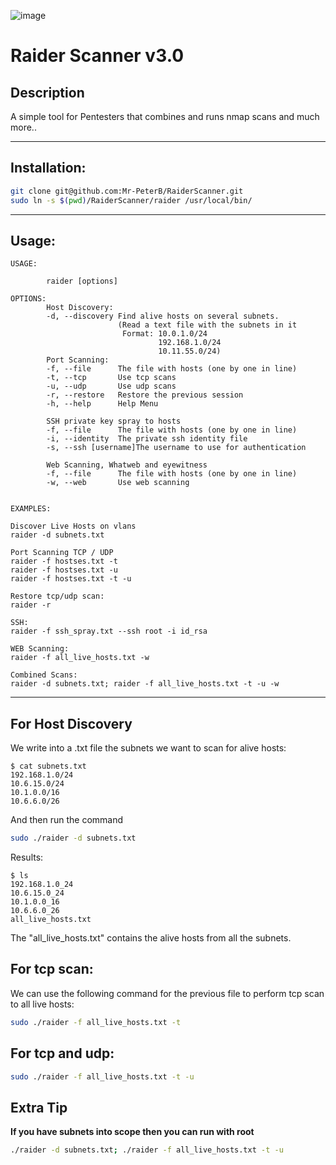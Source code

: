 ![image](https://user-images.githubusercontent.com/83140947/200195818-5d7b369a-0173-417d-abd8-553115a0c877.png)

# Raider Scanner v3.0
## Description
A simple tool for Pentesters that combines and runs nmap scans and much more..
***
## Installation:

```bash
git clone git@github.com:Mr-PeterB/RaiderScanner.git
sudo ln -s $(pwd)/RaiderScanner/raider /usr/local/bin/
```
***
## Usage:
```
USAGE:

        raider [options]

OPTIONS:
        Host Discovery:
        -d, --discovery Find alive hosts on several subnets.
                        (Read a text file with the subnets in it
                         Format: 10.0.1.0/24
                                 192.168.1.0/24
                                 10.11.55.0/24)
        Port Scanning:
        -f, --file      The file with hosts (one by one in line)
        -t, --tcp       Use tcp scans
        -u, --udp       Use udp scans
        -r, --restore   Restore the previous session
        -h, --help      Help Menu

        SSH private key spray to hosts
        -f, --file      The file with hosts (one by one in line)
        -i, --identity  The private ssh identity file
        -s, --ssh [username]The username to use for authentication 

        Web Scanning, Whatweb and eyewitness
        -f, --file      The file with hosts (one by one in line)
        -w, --web       Use web scanning


EXAMPLES:

Discover Live Hosts on vlans
raider -d subnets.txt

Port Scanning TCP / UDP
raider -f hostses.txt -t
raider -f hostses.txt -u
raider -f hostses.txt -t -u

Restore tcp/udp scan:
raider -r

SSH:
raider -f ssh_spray.txt --ssh root -i id_rsa

WEB Scanning:
raider -f all_live_hosts.txt -w

Combined Scans:
raider -d subnets.txt; raider -f all_live_hosts.txt -t -u -w
```
***
## For Host Discovery
We write into a .txt file the subnets we want to scan for alive hosts:
```
$ cat subnets.txt
192.168.1.0/24
10.6.15.0/24
10.1.0.0/16
10.6.6.0/26
```
And then run the command
```bash
sudo ./raider -d subnets.txt
```
Results:
```
$ ls
192.168.1.0_24
10.6.15.0_24
10.1.0.0_16
10.6.6.0_26
all_live_hosts.txt
```
The "all_live_hosts.txt" contains the alive hosts from all the subnets.
## For tcp scan:
We can use the following command for the previous file to perform tcp scan to all live hosts:
```bash
sudo ./raider -f all_live_hosts.txt -t
```
## For tcp and udp:
```bash
sudo ./raider -f all_live_hosts.txt -t -u
```
## Extra Tip
**If you have subnets into scope then you can run with root** 
```bash
./raider -d subnets.txt; ./raider -f all_live_hosts.txt -t -u
```
